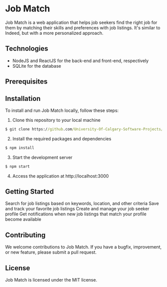 
# Job Match



Job Match is a web application that helps job seekers find the right job for them by matching their skills and preferences with job listings. It's similar to Indeed, but with a more personalized approach.
## Technologies

- NodeJS and ReactJS for the back-end and front-end, respectively
- SQLite for the database
## Prerequisites


## Installation

To install and run Job Match locally, follow these steps:

1. Clone this repository to your local machine

```cmd
$ git clone https://github.com/University-Of-Calgary-Software-Projects/job-match-web-app
```

2. Install the required packages and dependencies

```cmd
$ npm install
```

3. Start the development server

```cmd
$ npm start
```

4. Access the application at http://localhost:3000

## Getting Started

Search for job listings based on keywords, location, and other criteria
Save and track your favorite job listings
Create and manage your job seeker profile
Get notifications when new job listings that match your profile become available
## Contributing

We welcome contributions to Job Match. If you have a bugfix, improvement, or new feature, please submit a pull request.
## License

Job Match is licensed under the MIT license.

